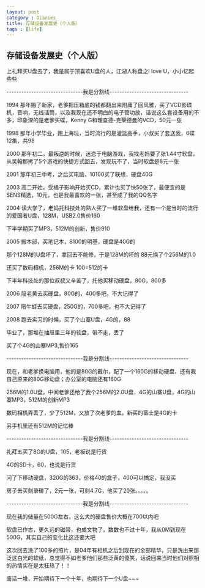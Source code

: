 ```yaml
---
layout: post
category : Diaries
title: 存储设备发展史（个人版）
tags : [life]
---
```

## 存储设备发展史（个人版） ##

上礼拜买U盘去了，我是属于顶喜欢U盘的人，江湖人称盘之I love U，小小忆起些些

 

-------------------------------我是分割线--------------------------------

 

1994 那年搬了新家，老爹把压箱底的钱都翻出来附庸了回风雅，买了VCD影碟机，音响，无线话筒，以及我现在还不明白的电子管功放，话说这么套设备用的不多，印象深的是老爹买碟，Kenny G和理查德-克莱德曼的VCD，50元一张

 

1998 那年小学毕业，跑上海玩，当时流行的是灌篮高手，小叔买了套送我，6碟12集，共98

 

2000 那年初二，最叛逆的时候，迷恋于电脑游戏，我找老妈要了张1.44寸软盘，从吴翰那拷了5个游戏的快捷方式回去，发现玩不了，当时软盘是8元一张

 

2001 那年初三中考，之后买电脑，10100买了联想，硬盘40G

 

2003 高二开始，受橘子影响开始买CD，累计也买了快50张了，最便宜的是SENS精选，10元，也是我最喜欢的一张，甚至成了我的QQ名字

 

2004 读大学了，老妈托科技处的熟人买了一堆软盘给我，还有一个是当时的流行的爱国者U盘，128M，USB2.0售价160

 

下半学期买了MP3，512M的创新，售价910

 

2005 搬本部，买笔记本，8100的明基，硬盘是40G的

       

那个128M的U盘坏了，拿回去不能修，于是128M的坏的 88元换了个256M的1.0

 

还买了数码相机，256M的卡 100=512的卡

 

下半年科技处的那位叔叔又辛苦了，托他买移动硬盘，80G，800多

 

2006 陪老黄去买硬盘，80G的，400多吧，不大记得了

 

2007 陪牛蛙去买硬盘，250G的，700多吧，也不大记得了

 

2008 跑去实习的时候，买了个山寨U盘，4G的，88

       

毕业了，那堆在抽屉里三年的软盘，带不走，丢了

 

买了个4G的山寨MP3,售价165

 

-------------------------------我是分割线--------------------------------

 

现在，和老爹换电脑用，他的是80G的戴尔，配了一个160G的移动硬盘，还有我自己原来的80G移动盘；办公室的电脑还有160G

 

256M的1.0U盘，中间老爹还给了我个256M的2.0U盘，4G的山寨U盘，4G的山寨MP3，512M的创新MP3

 

数码相机弄丢了，少了512M，又放了次老爹的血，新买的富士是4G的卡

 

另手机里还有512M的记忆棒

 

-------------------------------我是分割线--------------------------------

 

礼拜五买了8G的U盘，105，老板说是行货

 

4G的SD卡，60，也说是行货

 

问了下移动硬盘，320G的363，价格40的盒子，400可以搞定，我没买

 

房子去买刻录碟了，2元一张，可刻4.7G，他买了20张。。。。。

 

-------------------------------我是分割线--------------------------------

 

现在我的储量在500G左右，这么大的硬盘售价大概在700以内吧

 

软盘已作古，更久远的磁带，也成文物了，数数也不过十年，我从0M到现在500G，其实自己的变化比这还要大吧

 

这次回去洗了100多的照片，是04年有相机之后到现在的全部精华，只是洗出来那泛这白光的软纸，总觉得不如老爹他们那些泛黄的傻笑，话说回来当时他们对照相的热情实在是太狂热了！！

 

废话一堆，开始期待下一个十年，也期待下一个U盘~~~